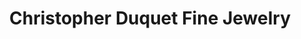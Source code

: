 ---
title: "Christopher Duquet Fine Jewelry"
url: /evanston/christopher-duquet-fine-jewelry/
shop: Schmuck
---